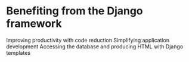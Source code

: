 Benefiting from the Django framework
=====================================
Improving productivity with code reduction
Simplifying application development
Accessing the database and producing HTML with Django templates
